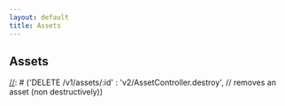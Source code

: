 ```yaml
---
layout: default
title: Assets
---
```


## Assets

[//]: # ('GET      /v1/assets'                     : 'v2/AssetController.findAll', // returns a list of all assets for an organization)  
[//]: # ('POST     /v1/assets/initiateUpload'      : 'v2/AssetController.initiateUpload', // hands down a signed put URL that is then used for uploading files to S3)  
[//]: # ('POST     /v1/assets/completeUpload'      : 'v2/AssetController.completeUpload', // post s3 upload, creates an asset record)
[//]: # ('DELETE   /v1/assets/:id'                 : 'v2/AssetController.destroy', // removes an asset (non destructively))